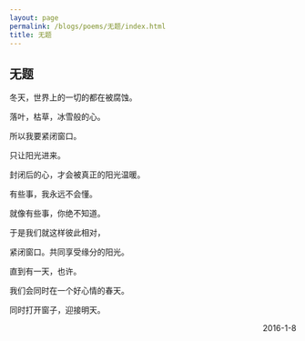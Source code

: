 ```yaml
---
layout: page
permalink: /blogs/poems/无题/index.html
title: 无题
---
```


## 无题

冬天，世界上的一切的都在被腐蚀。

落叶，枯草，冰雪般的心。

所以我要紧闭窗口。

只让阳光进来。

封闭后的心，才会被真正的阳光温暖。

有些事，我永远不会懂。

就像有些事，你绝不知道。

于是我们就这样彼此相对，

紧闭窗口。共同享受缘分的阳光。

直到有一天，也许。

我们会同时在一个好心情的春天。

同时打开窗子，迎接明天。

<p align="right">2016-1-8</p>
